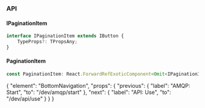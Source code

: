 

### API

#### IPaginationItem

```ts
interface IPaginationItem extends IButton {
    TypeProps?: TPropsAny;
}
```

#### PaginationItem

```ts
const PaginationItem: React.ForwardRefExoticComponent<Omit<IPaginationItem, "ref"> & React.RefAttributes<unknown>>;
```


{
  "element": "BottomNavigation",
  "props": {
    "previous": {
      "label": "AMQP: Start",
      "to": "/dev/amqp/start"
    },
    "next": {
      "label": "API: Use",
      "to": "/dev/api/use"
    }
  }
}